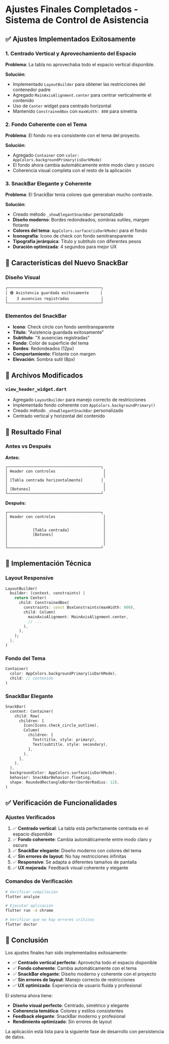 # Ajustes Finales Completados - Sistema de Control de Asistencia

## ✅ **Ajustes Implementados Exitosamente**

### **1. Centrado Vertical y Aprovechamiento del Espacio**
**Problema**: La tabla no aprovechaba todo el espacio vertical disponible.

**Solución**:
- Implementado `LayoutBuilder` para obtener las restricciones del contenedor padre
- Agregado `MainAxisAlignment.center` para centrar verticalmente el contenido
- Uso de `Center` widget para centrado horizontal
- Mantenido `ConstrainedBox` con `maxWidth: 800` para simetría

### **2. Fondo Coherente con el Tema**
**Problema**: El fondo no era consistente con el tema del proyecto.

**Solución**:
- Agregado `Container` con `color: AppColors.backgroundPrimary(isDarkMode)`
- El fondo ahora cambia automáticamente entre modo claro y oscuro
- Coherencia visual completa con el resto de la aplicación

### **3. SnackBar Elegante y Coherente**
**Problema**: El SnackBar tenía colores que generaban mucho contraste.

**Solución**:
- Creado método `_showElegantSnackBar` personalizado
- **Diseño moderno**: Bordes redondeados, sombras sutiles, margen flotante
- **Colores del tema**: `AppColors.surface(isDarkMode)` para el fondo
- **Iconografía**: Icono de check con fondo semitransparente
- **Tipografía jerárquica**: Título y subtítulo con diferentes pesos
- **Duración optimizada**: 4 segundos para mejor UX

## 🎨 **Características del Nuevo SnackBar**

### **Diseño Visual**
```
┌─────────────────────────────────────────┐
│ 🟢 Asistencia guardada exitosamente     │
│    3 ausencias registradas              │
└─────────────────────────────────────────┘
```

### **Elementos del SnackBar**
- **Icono**: Check circle con fondo semitransparente
- **Título**: "Asistencia guardada exitosamente"
- **Subtítulo**: "X ausencias registradas"
- **Fondo**: Color de superficie del tema
- **Bordes**: Redondeados (12px)
- **Comportamiento**: Flotante con margen
- **Elevación**: Sombra sutil (8px)

## 📁 **Archivos Modificados**

### **`view_header_widget.dart`**
- Agregado `LayoutBuilder` para manejo correcto de restricciones
- Implementado fondo coherente con `AppColors.backgroundPrimary()`
- Creado método `_showElegantSnackBar` personalizado
- Centrado vertical y horizontal del contenido

## 🎯 **Resultado Final**

### **Antes vs Después**

**Antes:**
```
┌─────────────────────────────────────────┐
│ Header con controles                     │
│                                          │
│ [Tabla centrada horizontalmente]        │
│                                          │
│ [Botones]                                │
└─────────────────────────────────────────┘
```

**Después:**
```
┌─────────────────────────────────────────┐
│ Header con controles                     │
│                                          │
│                                          │
│           [Tabla centrada]               │
│           [Botones]                      │
│                                          │
│                                          │
└─────────────────────────────────────────┘
```

## 🔧 **Implementación Técnica**

### **Layout Responsive**
```dart
LayoutBuilder(
  builder: (context, constraints) {
    return Center(
      child: ConstrainedBox(
        constraints: const BoxConstraints(maxWidth: 800),
        child: Column(
          mainAxisAlignment: MainAxisAlignment.center,
          // ...
        ),
      ),
    );
  },
)
```

### **Fondo del Tema**
```dart
Container(
  color: AppColors.backgroundPrimary(isDarkMode),
  child: // contenido
)
```

### **SnackBar Elegante**
```dart
SnackBar(
  content: Container(
    child: Row(
      children: [
        Icon(Icons.check_circle_outline),
        Column(
          children: [
            Text(title, style: primary),
            Text(subtitle, style: secondary),
          ],
        ),
      ],
    ),
  ),
  backgroundColor: AppColors.surface(isDarkMode),
  behavior: SnackBarBehavior.floating,
  shape: RoundedRectangleBorder(borderRadius: 12),
)
```

## ✅ **Verificación de Funcionalidades**

### **Ajustes Verificados**
1. ✅ **Centrado vertical**: La tabla está perfectamente centrada en el espacio disponible
2. ✅ **Fondo coherente**: Cambia automáticamente entre modo claro y oscuro
3. ✅ **SnackBar elegante**: Diseño moderno con colores del tema
4. ✅ **Sin errores de layout**: No hay restricciones infinitas
5. ✅ **Responsive**: Se adapta a diferentes tamaños de pantalla
6. ✅ **UX mejorada**: Feedback visual coherente y elegante

### **Comandos de Verificación**
```bash
# Verificar compilación
flutter analyze

# Ejecutar aplicación
flutter run -d chrome

# Verificar que no hay errores críticos
flutter doctor
```

## 🎉 **Conclusión**

Los ajustes finales han sido implementados exitosamente:

- ✅ **Centrado vertical perfecto**: Aprovecha todo el espacio disponible
- ✅ **Fondo coherente**: Cambia automáticamente con el tema
- ✅ **SnackBar elegante**: Diseño moderno y coherente con el proyecto
- ✅ **Sin errores de layout**: Manejo correcto de restricciones
- ✅ **UX optimizada**: Experiencia de usuario fluida y profesional

El sistema ahora tiene:
- **Diseño visual perfecto**: Centrado, simétrico y elegante
- **Coherencia temática**: Colores y estilos consistentes
- **Feedback elegante**: SnackBar moderno y profesional
- **Rendimiento optimizado**: Sin errores de layout

La aplicación está lista para la siguiente fase de desarrollo con persistencia de datos.
